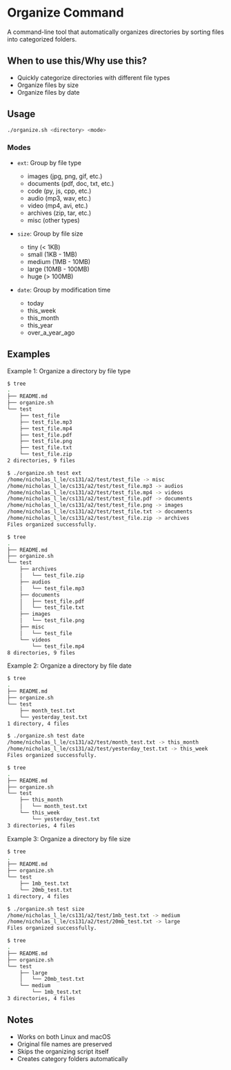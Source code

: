 # Organize Command

A command-line tool that automatically organizes directories by sorting files into categorized folders.

## When to use this/Why use this?
- Quickly categorize directories with different file types
- Organize files by size
- Organize files by date

## Usage
```bash
./organize.sh <directory> <mode>
```

### Modes
- `ext`: Group by file type
  - images (jpg, png, gif, etc.)
  - documents (pdf, doc, txt, etc.)
  - code (py, js, cpp, etc.)
  - audio (mp3, wav, etc.)
  - video (mp4, avi, etc.)
  - archives (zip, tar, etc.)
  - misc (other types)

- `size`: Group by file size
  - tiny (< 1KB)
  - small (1KB - 1MB)
  - medium (1MB - 10MB)
  - large (10MB - 100MB)
  - huge (> 100MB)

- `date`: Group by modification time
  - today
  - this_week
  - this_month
  - this_year
  - over_a_year_ago

## Examples

Example 1: Organize a directory by file type
```bash
$ tree 
.
├── README.md
├── organize.sh
└── test
    ├── test_file
    ├── test_file.mp3
    ├── test_file.mp4
    ├── test_file.pdf
    ├── test_file.png
    ├── test_file.txt
    └── test_file.zip
2 directories, 9 files

$ ./organize.sh test ext
/home/nicholas_l_le/cs131/a2/test/test_file -> misc
/home/nicholas_l_le/cs131/a2/test/test_file.mp3 -> audios
/home/nicholas_l_le/cs131/a2/test/test_file.mp4 -> videos
/home/nicholas_l_le/cs131/a2/test/test_file.pdf -> documents
/home/nicholas_l_le/cs131/a2/test/test_file.png -> images
/home/nicholas_l_le/cs131/a2/test/test_file.txt -> documents
/home/nicholas_l_le/cs131/a2/test/test_file.zip -> archives
Files organized successfully.

$ tree                  
.
├── README.md
├── organize.sh
└── test
    ├── archives
    │   └── test_file.zip
    ├── audios
    │   └── test_file.mp3
    ├── documents
    │   ├── test_file.pdf
    │   └── test_file.txt
    ├── images
    │   └── test_file.png
    ├── misc
    │   └── test_file
    └── videos
        └── test_file.mp4
8 directories, 9 files
```

Example 2: Organize a directory by file date
```bash
$ tree
.
├── README.md
├── organize.sh
└── test
    ├── month_test.txt
    └── yesterday_test.txt
1 directory, 4 files

$ ./organize.sh test date
/home/nicholas_l_le/cs131/a2/test/month_test.txt -> this_month
/home/nicholas_l_le/cs131/a2/test/yesterday_test.txt -> this_week
Files organized successfully.

$ tree
.
├── README.md
├── organize.sh
└── test
    ├── this_month
    │   └── month_test.txt
    └── this_week
        └── yesterday_test.txt
3 directories, 4 files
```

Example 3: Organize a directory by file size
```bash
$ tree
.
├── README.md
├── organize.sh
└── test
    ├── 1mb_test.txt
    └── 20mb_test.txt
1 directory, 4 files

$ ./organize.sh test size
/home/nicholas_l_le/cs131/a2/test/1mb_test.txt -> medium
/home/nicholas_l_le/cs131/a2/test/20mb_test.txt -> large
Files organized successfully.

$ tree
.
├── README.md
├── organize.sh
└── test
    ├── large
    │   └── 20mb_test.txt
    └── medium
        └── 1mb_test.txt
3 directories, 4 files
```

## Notes
- Works on both Linux and macOS
- Original file names are preserved
- Skips the organizing script itself
- Creates category folders automatically
